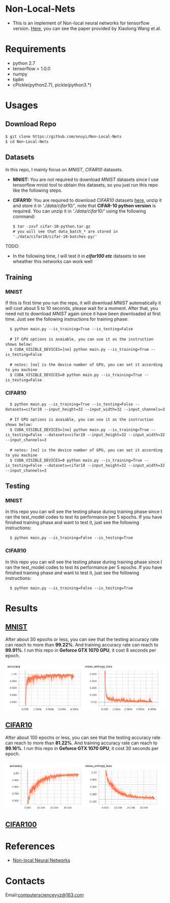 # Non-Local-Nets
  - This is an implement of Non-local neural networks for tensorflow version. [Here](https://arxiv.org/pdf/1711.07971.pdf), you can see the paper provided by Xiaolong Wang et.al.

# Requirements
  - python 2.7
  - tensorflow > 1.0.0
  - numpy
  - tqdm
  - cPickle(python2.7), pickle(python3.*)

# Usages
## Download Repo
    $ git clone https://github.com/nnuyi/Non-Local-Nets
    $ cd Non-Local-Nets

## Datasets
  In this repo, I mainly focus on *MNIST*, *CIFAR10* datasets.
  - **MNIST:** You are not required to download *MNIST* datasets since I use tensorflow mnist tool to obtain this datasets, so you just run this repo like the following steps.
  
  - **CIFAR10:** You are required to download *CIFAR10* datasets [here](https://www.cs.toronto.edu/~kriz/cifar.html), unzip it and store it in *'./data/cifar10/'*, note that **CIFAR-10 python version** is required. You can unzip it in *'./data/cifar10/'* using the following command:
  
        $ tar -zxvf cifar-10-python.tar.gz
        # you will see that data_batch_* are stored in './data/cifar10/cifar-10-batches-py/'
  
  TODO:
  - In the following time, I will test it in ***cifar100 etc*** datasets to see wheather this networks can work well
  
## Training
### MNIST
  If this is first time you run the repo, it will download *MNIST* automatically it will cost about 5 to 10 seconds, please wait for a moment. After that, you need not to download *MNIST* again since it have been downloaded at first time. Just see the following instructions for training phase:
    
      $ python main.py --is_training=True --is_testing=False
      
      # If GPU options is avaiable, you can use it as the instruction shows below:
      $ CUDA_VISIBLE_DEVICES=[no] python main.py --is_training=True --is_testing=False
      
      # notes: [no] is the device number of GPU, you can set it according to you machine
      $ CUDA_VISIBLE_DEVICES=0 python main.py --is_training=True --is_testing=False

### CIFAR10
      
      $ python main.py --is_training=True --is_testing=False --datasets=cifar10 --input_height=32 --input_width=32 --input_channels=3
      
      # If GPU options is avaiable, you can use it as the instruction shows below:
      $ CUDA_VISIBLE_DEVICES=[no] python main.py --is_training=True --is_testing=False --datasets=cifar10 --input_height=32 --input_width=32 --input_channels=3
      
      # notes: [no] is the device number of GPU, you can set it according to you machine
      $ CUDA_VISIBLE_DEVICES=0 python main.py --is_training=True --is_testing=False --datasets=cifar10 --input_height=32 --input_width=32 --input_channels=3
      
## Testing
### MNIST
  In this repo you can will see the testing phase during training phase since I ran the test_model codes to test its performance per 5 epochs.
  If you have finished training phase and want to test it, just see the following instructions:
  
      $ python main.py --is_training=False --is_testing=True

### CIFAR10
  In this repo you can will see the testing phase during training phase since I ran the test_model codes to test its performance per 5 epochs.
  If you have finished training phase and want to test it, just see the following instructions:
  
      $ python main.py --is_training=False --is_testing=True

# Results
## [MNIST](http://yann.lecun.com/exdb/mnist/)
  After about 30 epochs or less, you can see that the testing accuracy rate can reach to more than **99.22%**. And training accuracy rate can reach to **99.91%**. I run this repo in **Geforce GTX 1070 GPU**, it cost 8 seconds per epoch.
  
  <p align='center'><img src='./figure/mnist.png'/></p>

## [CIFAR10](https://www.cs.toronto.edu/~kriz/cifar.html)
  After about 100 epochs or less, you can see that the testing accuracy rate can reach to more than **81.22%**. And training accuracy rate can reach to **99.16%**. I run this repo in **Geforce GTX 1070 GPU**, it cost 30 seconds per epoch.
  
  <p align='center'><img src='./figure/cifar10.png'/></p>
  
## [CIFAR100](https://www.cs.toronto.edu/~kriz/cifar.html)

# References
  - [Non-local Neural Networks](https://arxiv.org/pdf/1711.07971.pdf)
  
# Contacts
  Email:computerscienceyyz@163.com

